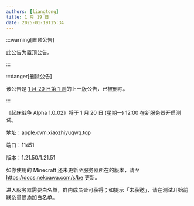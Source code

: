 ```yaml
---
authors: [liangtong]
title: 1 月 19 日
date: 2025-01-19T15:34
---
```


:::warning[置顶公告]

此公告为置顶公告。

:::

:::danger[删除公告]

该公告是 [1 月 20 日第 1 则](./012001)的上一版公告，已被删除。

:::

《起床战争 Alpha 1.0_02》将于 1 月 20 日 (星期一) 12:00 在新服务器开启测试。

地址：apple.cvm.xiaozhiyuqwq.top

端口：11451

版本：1.21.50/1.21.51

如你使用的 Minecraft 还未更新至服务器所在的版本，请至 https://docs.nekoawa.com/s/be 更新。

进入服务器需要白名单，群内成员皆可获得；如提示「未获邀」，请在测试开始前联系量筒添加白名单。
